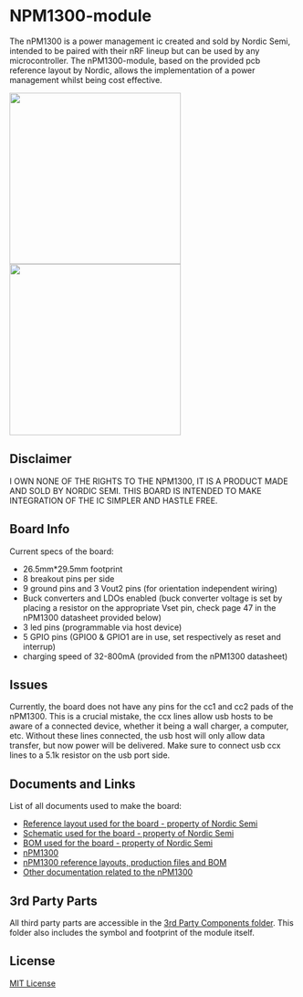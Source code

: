 # NPM1300-module
The nPM1300 is a power management ic created and sold by Nordic Semi, intended to be paired with their nRF lineup but can be used by any microcontroller. The nPM1300-module, based on the provided pcb reference layout by Nordic, allows the implementation of a power management whilst being cost effective.

<img src="https://github.com/user-attachments/assets/f5d8a17e-70c5-4a86-808a-44ebfa528137" width="300"/>
<img src="https://github.com/user-attachments/assets/bd7bcb2e-3bf9-4db7-8470-77d1425b2a1c" width="300"/>

## Disclaimer
I OWN NONE OF THE RIGHTS TO THE NPM1300, IT IS A PRODUCT MADE AND SOLD BY NORDIC SEMI. THIS BOARD IS INTENDED TO MAKE INTEGRATION OF THE IC SIMPLER AND HASTLE FREE.

## Board Info
Current specs of the board:
- 26.5mm*29.5mm footprint
- 8 breakout pins per side
- 9 ground pins and 3 Vout2 pins (for orientation independent wiring)
- Buck converters and LDOs enabled (buck converter voltage is set by placing a resistor on the appropriate Vset pin, check page 47 in the nPM1300 datasheet provided below)
- 3 led pins (programmable via host device)
- 5 GPIO pins (GPIO0 & GPIO1 are in use, set respectively as reset and interrup)
- charging speed of 32-800mA (provided from the nPM1300 datasheet)

## Issues
Currently, the board does not have any pins for the cc1 and cc2 pads of the nPM1300. This is a crucial mistake, the ccx lines allow usb hosts to be aware of a connected device, whether it being a wall charger, a computer, etc. Without these lines connected, the usb host will only allow data transfer, but now power will be delivered. Make sure to connect usb ccx lines to a 5.1k resistor on the usb port side.

## Documents and Links
List of all documents used to make the board:
- [Reference layout used for the board - property of Nordic Semi](https://github.com/AryA-65/NPM1300-module/blob/main/Docs/npm1300_qeaa_config1_pcb.pdf)
- [Schematic used for the board - property of Nordic Semi](https://github.com/AryA-65/NPM1300-module/blob/main/Docs/npm1300_qeaa_config1_schematic.pdf)
- [BOM used for the board - property of Nordic Semi](https://github.com/AryA-65/NPM1300-module/blob/main/Docs/npm1300_qeaa_config1_bom.xls)
- [nPM1300](https://www.nordicsemi.com/Products/nPM1300)
- [nPM1300 reference layouts, production files and BOM](https://www.nordicsemi.com/Products/nPM1300/Downloads#infotabs)
- [Other documentation related to the nPM1300](https://docs.nordicsemi.com/category/npm1300-category)

## 3rd Party Parts
All third party parts are accessible in the [3rd Party Components folder](https://github.com/AryA-65/NPM1300-module/tree/main/3rd%20Party%20Components). This folder also includes the symbol and footprint of the module itself.

## License
[MIT License](https://github.com/AryA-65/NPM1300-module/blob/main/LICENSE)
